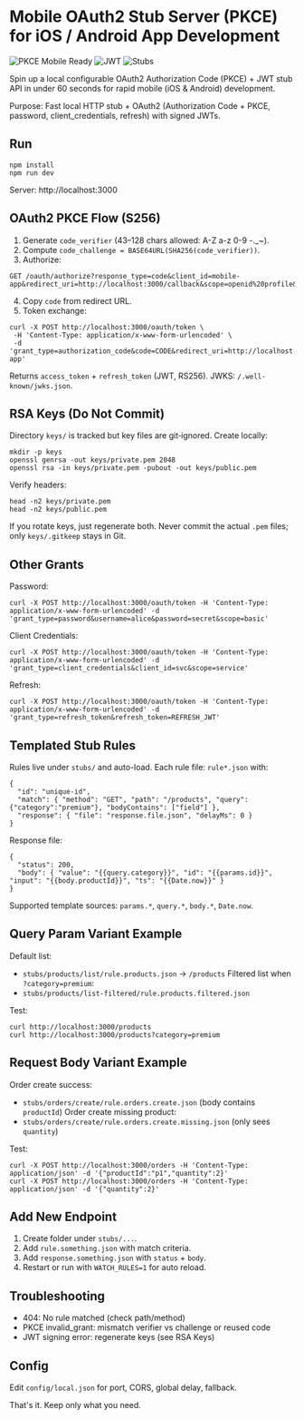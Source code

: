 # Mobile OAuth2 Stub Server (PKCE) for iOS / Android App Development

![PKCE Mobile Ready](https://img.shields.io/badge/Mobile%20OAuth2-PKCE%20Ready-brightgreen?style=for-the-badge) ![JWT](https://img.shields.io/badge/Tokens-JWT%20RS256-blue?style=for-the-badge) ![Stubs](https://img.shields.io/badge/Config-Stub%20Rules-lightgrey?style=for-the-badge)

Spin up a local configurable OAuth2 Authorization Code (PKCE) + JWT stub API in under 60 seconds for rapid mobile (iOS & Android) development.

Purpose: Fast local HTTP stub + OAuth2 (Authorization Code + PKCE, password, client_credentials, refresh) with signed JWTs.

## Run
```
npm install
npm run dev
```
Server: http://localhost:3000

## OAuth2 PKCE Flow (S256)
1. Generate `code_verifier` (43–128 chars allowed: A-Z a-z 0-9 -._~).
2. Compute `code_challenge = BASE64URL(SHA256(code_verifier))`.
3. Authorize:
```
GET /oauth/authorize?response_type=code&client_id=mobile-app&redirect_uri=http://localhost:3000/callback&scope=openid%20profile&state=abc123&code_challenge=...&code_challenge_method=S256
```
4. Copy `code` from redirect URL.
5. Token exchange:
```
curl -X POST http://localhost:3000/oauth/token \
 -H 'Content-Type: application/x-www-form-urlencoded' \
 -d 'grant_type=authorization_code&code=CODE&redirect_uri=http://localhost:3000/callback&code_verifier=ORIGINAL_VERIFIER&client_id=mobile-app'
```
Returns `access_token` + `refresh_token` (JWT, RS256). JWKS: `/.well-known/jwks.json`.

## RSA Keys (Do Not Commit)
Directory `keys/` is tracked but key files are git‑ignored. Create locally:
```
mkdir -p keys
openssl genrsa -out keys/private.pem 2048
openssl rsa -in keys/private.pem -pubout -out keys/public.pem
```
Verify headers:
```
head -n2 keys/private.pem
head -n2 keys/public.pem
```
If you rotate keys, just regenerate both. Never commit the actual `.pem` files; only `keys/.gitkeep` stays in Git.

## Other Grants
Password:
```
curl -X POST http://localhost:3000/oauth/token -H 'Content-Type: application/x-www-form-urlencoded' -d 'grant_type=password&username=alice&password=secret&scope=basic'
```
Client Credentials:
```
curl -X POST http://localhost:3000/oauth/token -H 'Content-Type: application/x-www-form-urlencoded' -d 'grant_type=client_credentials&client_id=svc&scope=service'
```
Refresh:
```
curl -X POST http://localhost:3000/oauth/token -H 'Content-Type: application/x-www-form-urlencoded' -d 'grant_type=refresh_token&refresh_token=REFRESH_JWT'
```

## Templated Stub Rules
Rules live under `stubs/` and auto-load. Each rule file: `rule*.json` with:
```
{
  "id": "unique-id",
  "match": { "method": "GET", "path": "/products", "query": {"category":"premium"}, "bodyContains": ["field"] },
  "response": { "file": "response.file.json", "delayMs": 0 }
}
```
Response file:
```
{
  "status": 200,
  "body": { "value": "{{query.category}}", "id": "{{params.id}}", "input": "{{body.productId}}", "ts": "{{Date.now}}" }
}
```
Supported template sources: `params.*`, `query.*`, `body.*`, `Date.now`.

## Query Param Variant Example
Default list:
- `stubs/products/list/rule.products.json` -> `/products`
Filtered list when `?category=premium`:
- `stubs/products/list-filtered/rule.products.filtered.json`

Test:
```
curl http://localhost:3000/products
curl http://localhost:3000/products?category=premium
```

## Request Body Variant Example
Order create success:
- `stubs/orders/create/rule.orders.create.json` (body contains `productId`)
Order create missing product:
- `stubs/orders/create/rule.orders.create.missing.json` (only sees `quantity`)

Test:
```
curl -X POST http://localhost:3000/orders -H 'Content-Type: application/json' -d '{"productId":"p1","quantity":2}'
curl -X POST http://localhost:3000/orders -H 'Content-Type: application/json' -d '{"quantity":2}'
```

## Add New Endpoint
1. Create folder under `stubs/...`.
2. Add `rule.something.json` with match criteria.
3. Add `response.something.json` with `status` + `body`.
4. Restart or run with `WATCH_RULES=1` for auto reload.

## Troubleshooting
- 404: No rule matched (check path/method)
- PKCE invalid_grant: mismatch verifier vs challenge or reused code
- JWT signing error: regenerate keys (see RSA Keys)

## Config
Edit `config/local.json` for port, CORS, global delay, fallback.

That's it. Keep only what you need.
